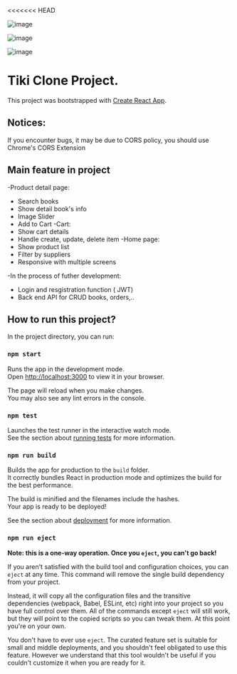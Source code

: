 <<<<<<< HEAD

![image](https://github.com/user-attachments/assets/e4158033-56d4-4a5d-8fbe-42655cdfd580)

![image](https://github.com/user-attachments/assets/2b18a012-a5c6-48a6-85a3-94e0a1540056)

![image](https://github.com/user-attachments/assets/8c088b4b-3c0f-47b0-8e55-0824b658b04b)


# Tiki Clone Project.
This project was bootstrapped with [Create React App](https://github.com/facebook/create-react-app).
## Notices:
If you encounter bugs, it may be due to CORS policy, you should use Chrome's CORS Extension

## Main feature in project
-Product detail page:
  - Search books
  - Show detail book's info
  - Image Slider
  - Add to Cart
-Cart:
   - Show cart details
   - Handle create, update, delete item
-Home page:
  - Show product list
  - Filter by suppliers
  - Responsive with multiple screens

-In the process of futher development:
  - Login and resgistration function ( JWT)
  - Back end API for CRUD books, orders,..
  
## How to run this project?

In the project directory, you can run:

### `npm start`

Runs the app in the development mode.\
Open [http://localhost:3000](http://localhost:3000) to view it in your browser.

The page will reload when you make changes.\
You may also see any lint errors in the console.

### `npm test`

Launches the test runner in the interactive watch mode.\
See the section about [running tests](https://facebook.github.io/create-react-app/docs/running-tests) for more information.

### `npm run build`

Builds the app for production to the `build` folder.\
It correctly bundles React in production mode and optimizes the build for the best performance.

The build is minified and the filenames include the hashes.\
Your app is ready to be deployed!

See the section about [deployment](https://facebook.github.io/create-react-app/docs/deployment) for more information.

### `npm run eject`

**Note: this is a one-way operation. Once you `eject`, you can't go back!**

If you aren't satisfied with the build tool and configuration choices, you can `eject` at any time. This command will remove the single build dependency from your project.

Instead, it will copy all the configuration files and the transitive dependencies (webpack, Babel, ESLint, etc) right into your project so you have full control over them. All of the commands except `eject` will still work, but they will point to the copied scripts so you can tweak them. At this point you're on your own.

You don't have to ever use `eject`. The curated feature set is suitable for small and middle deployments, and you shouldn't feel obligated to use this feature. However we understand that this tool wouldn't be useful if you couldn't customize it when you are ready for it.



